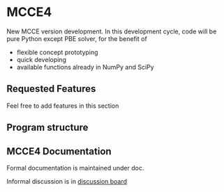 # MCCE4

New MCCE version development. In this development cycle, code will be pure Python except PBE solver, for the benefit of
* flexible concept prototyping
* quick developing
* available functions already in NumPy and SciPy

## Requested Features
Feel free to add features in this section
 
## Program structure

## MCCE4 Documentation
Formal documentation is maintained under doc.

Informal discussion is in [discussion board](https://github.com/GunnerLab/MCCE4/discussions)



